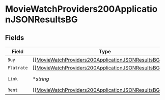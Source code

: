 # MovieWatchProviders200ApplicationJSONResultsBG


## Fields

| Field                                                                                                                                         | Type                                                                                                                                          | Required                                                                                                                                      | Description                                                                                                                                   | Example                                                                                                                                       |
| --------------------------------------------------------------------------------------------------------------------------------------------- | --------------------------------------------------------------------------------------------------------------------------------------------- | --------------------------------------------------------------------------------------------------------------------------------------------- | --------------------------------------------------------------------------------------------------------------------------------------------- | --------------------------------------------------------------------------------------------------------------------------------------------- |
| `Buy`                                                                                                                                         | [][MovieWatchProviders200ApplicationJSONResultsBGBuy](../../models/operations/moviewatchproviders200applicationjsonresultsbgbuy.md)           | :heavy_minus_sign:                                                                                                                            | N/A                                                                                                                                           |                                                                                                                                               |
| `Flatrate`                                                                                                                                    | [][MovieWatchProviders200ApplicationJSONResultsBGFlatrate](../../models/operations/moviewatchproviders200applicationjsonresultsbgflatrate.md) | :heavy_minus_sign:                                                                                                                            | N/A                                                                                                                                           |                                                                                                                                               |
| `Link`                                                                                                                                        | **string*                                                                                                                                     | :heavy_minus_sign:                                                                                                                            | N/A                                                                                                                                           | https://www.themoviedb.org/movie/550-fight-club/watch?locale=BG                                                                               |
| `Rent`                                                                                                                                        | [][MovieWatchProviders200ApplicationJSONResultsBGRent](../../models/operations/moviewatchproviders200applicationjsonresultsbgrent.md)         | :heavy_minus_sign:                                                                                                                            | N/A                                                                                                                                           |                                                                                                                                               |